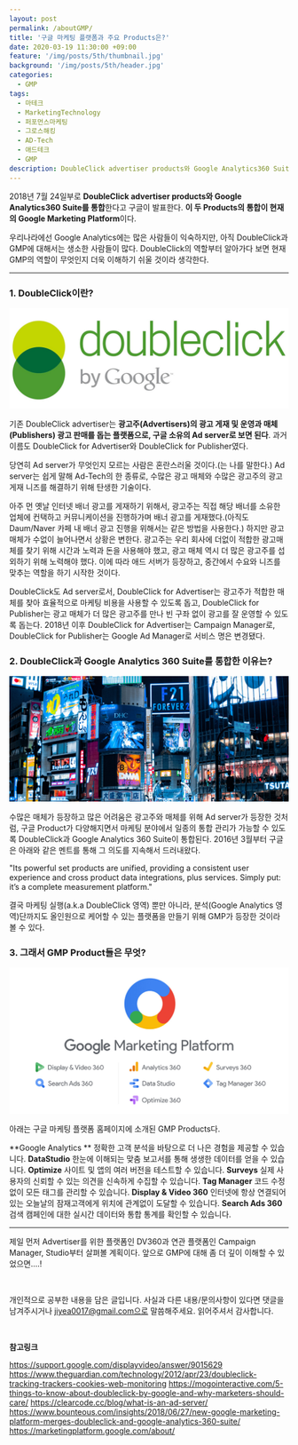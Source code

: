 ```yaml
---
layout: post
permalink: /aboutGMP/
title: '구글 마케팅 플랫폼과 주요 Products은?'
date: 2020-03-19 11:30:00 +09:00
feature: '/img/posts/5th/thumbnail.jpg'
background: '/img/posts/5th/header.jpg'
categories:
  - GMP
tags:
  - 마테크
  - MarketingTechnology
  - 퍼포먼스마케팅
  - 그로스해킹
  - AD-Tech
  - 애드테크
  - GMP
description: DoubleClick advertiser products와 Google Analytics360 Suite이 통합된 현재의 Google Marketing Platform. 정확히 어떤 Product들이 있고, 플랫폼을 통해 마케터들은 어떤 이점을 얻을 수 있을까? 
---
```


2018년 7월 24일부로 **DoubleClick advertiser products와 Google Analytics360 Suite를 통합**한다고 구글이 발표한다. **이 두 Products의 통합이 현재의 Google Marketing Platform**이다. 

우리나라에선 Google Analytics에는 많은 사람들이 익숙하지만, 아직 DoubleClick과 GMP에 대해서는 생소한 사람들이 많다. DoubleClick의 역할부터 알아가다 보면 현재 GMP의 역할이 무엇인지 더욱 이해하기 쉬울 것이라 생각한다.

---

### 1. DoubleClick이란?

![더블클릭로고 이미지](/img/posts/5th/doubleclick.jpg) 

기존 DoubleClick advertiser는 **광고주(Advertisers)의 광고 게재 및 운영과 매체(Publishers) 광고 판매를 돕는 플랫폼으로, 구글 소유의 Ad server로 보면 된다**. 과거 이름도 DoubleClick for Advertiser와 DoubleClick for Publisher였다.

당연히 Ad server가 무엇인지 모르는 사람은 혼란스러울 것이다.(는 나를 말한다.) 
Ad server는 쉽게 말해 Ad-Tech의 한 종류로, 수많은 광고 매체와 수많은 광고주의 광고 게재 니즈를 해결하기 위해 탄생한 기술이다. 

아주 먼 옛날 인터넷 배너 광고를 게재하기 위해서, 광고주는 직접 해당 배너를 소유한 업체에 컨택하고 커뮤니케이션을 진행하가며 배너 광고를 게재했다.(아직도 Daum/Naver 카페 내 배너 광고 진행을 위해서는 같은 방법을 사용한다.) 하지만 광고 매체가 수없이 늘어나면서 상황은 변한다. 광고주는 우리 회사에 더없이 적합한 광고매체를 찾기 위해 시간과 노력과 돈을 사용해야 했고, 광고 매체 역시 더 많은 광고주를 섭외하기 위해 노력해야 했다. 이에 따라 애드 서버가 등장하고, 중간에서 수요와 니즈를 맞추는 역할을 하기 시작한 것이다. 

DoubleClick도 Ad server로서, DoubleClick for Advertiser는 광고주가 적합한 매체를 찾아 효율적으로 마케팅 비용을 사용할 수 있도록 돕고, DoubleClick for Publisher는 광고 매체가 더 많은 광고주를 만나 빈 구좌 없이 광고를 잘 운영할 수 있도록 돕는다. 2018년 이후 DoubleClick for Advertiser는 Campaign Manager로, DoubleClick for Publisher는 Google Ad Manager로 서비스 명은 변경됐다.



### 2. DoubleClick과 Google Analytics 360 Suite를 통합한 이유는?

![광고 이미지](/img/posts/5th/advertising.jpg) 

수많은 매체가 등장하고 많은 어려움은 광고주와 매체를 위해 Ad server가 등장한 것처럼, 구글 Product가 다양해지면서 마케팅 분야에서 일종의 통합 관리가 가능할 수 있도록 DoubleClick과 Google Analytics 360 Suite이 통합된다. 2016년 3월부터 구글은 아래와 같은 멘트를 통해 그 의도를 지속해서 드러내왔다. 

"Its powerful set products are unified, providing a consistent user experience and cross product data integrations, plus services. Simply put: it’s a complete measurement platform."

결국 마케팅 실행(a.k.a DoubleClick 영역) 뿐만 아니라, 분석(Google Analytics 영역)단까지도 올인원으로 케어할 수 있는 플랫폼을 만들기 위해 GMP가 등장한 것이라 볼 수 있다.



### 3. 그래서 GMP Product들은 무엇? 

![GMP 이미지](/img/posts/5th/thumbnail.jpg) 

아래는 구글 마케팅 플랫폼 홈페이지에 소개된 GMP Products다. 

**Google Analytics **
정확한 고객 분석을 바탕으로 더 나은 경험을 제공할 수 있습니다.
**DataStudio**
한눈에 이해되는 맞춤 보고서를 통해 생생한 데이터를 얻을 수 있습니다. 
**Optimize**
사이트 및 앱의 여러 버전을 테스트할 수 있습니다. 
**Surveys**
실제 사용자의 신뢰할 수 있는 의견을 신속하게 수집할 수 있습니다.
**Tag Manager**
코드 수정 없이 모든 태그를 관리할 수 있습니다.
**Display & Video 360**
인터넷에 항상 연결되어 있는 오늘날의 잠재고객에게 위치에 관계없이 도달할 수 있습니다.
**Search Ads 360**
검색 캠페인에 대한 실시간 데이터와 통합 통계를 확인할 수 있습니다. 

---

제일 먼저 Advertiser를 위한 플랫폼인 DV360과 연관 플랫폼인 Campaign Manager, Studio부터 살펴볼 계획이다. 앞으로 GMP에 대해 좀 더 깊이 이해할 수 있었으면....! 

<br>

개인적으로 공부한 내용을 담은 글입니다. 사실과 다른 내용/문의사항이 있다면 댓글을 남겨주시거나 jiyea0017@gmail.com으로 말씀해주세요. 읽어주셔서 감사합니다.

<br>

**참고링크**<br>

<https://support.google.com/displayvideo/answer/9015629>
<https://www.theguardian.com/technology/2012/apr/23/doubleclick-tracking-trackers-cookies-web-monitoring>
<https://mogointeractive.com/5-things-to-know-about-doubleclick-by-google-and-why-marketers-should-care/>
<https://clearcode.cc/blog/what-is-an-ad-server/>
<https://www.bounteous.com/insights/2018/06/27/new-google-marketing-platform-merges-doubleclick-and-google-analytics-360-suite/>
<https://marketingplatform.google.com/about/>


